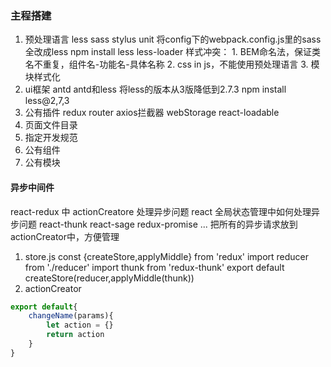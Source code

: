 ### 主程搭建
1. 预处理语言 less sass stylus  unit 
    将config下的webpack.config.js里的sass全改成less
    npm install less less-loader
    样式冲突：
        1. BEM命名法，保证类名不重复，组件名-功能名-具体名称
        2. css in js，不能使用预处理语言
        3. 模块样式化
2. ui框架
    antd
    antd和less
    将less的版本从3版降低到2.7.3  npm install less@2,7,3
3. 公有插件
    redux
    router
    axios拦截器
    webStorage
    react-loadable
4. 页面文件目录
5. 指定开发规范
6. 公有组件
7. 公有模块

#### 异步中间件
react-redux 中 actionCreatore 处理异步问题
react 全局状态管理中如何处理异步问题
react-thunk react-sage redux-promise ...
把所有的异步请求放到actionCreator中，方便管理
1. store.js
const {createStore,applyMiddle} from 'redux'
import reducer from './reducer'
import thunk from 'redux-thunk'
export default createStore(reducer,applyMiddle(thunk))
2. actionCreator
````javascript
export default{
    changeName(params){
        let action = {}
        return action
    }
}
````